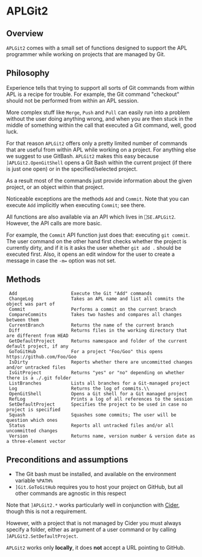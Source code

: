 # APLGit2


## Overview

`APLGit2` comes with a small set of functions designed to support the APL programmer while working on projects that are managed by Git. 

## Philosophy

Experience tells that trying to support all sorts of Git commands from within APL is a recipe for trouble. For example, the Git command "checkout" should not be performed from within an APL session. 

More complex stuff like `Merge`, `Push` and `Pull` can easily run into a problem without the user doing anything wrong, and when you are then stuck in the middle of something within the call that executed a Git command, well, good luck.

For that reason `APLGit2` offers only a pretty limited number of commands that are useful from within APL while working on a project. For anything else we suggest to use GitBash. `APLGit2` makes this easy because `]APLGit2.OpenGitShell` opens a Git Bash within the current project (if there is just one open) or in the specified/selected project.

As a result most of the commands just provide information about the given project, or an object within that project.

Noticeable exceptions are the methods `Add` and `Commit`. Note that you can execute `Add` implicitly when executing `Commit`; see there.

All functions are also available via an API which lives in `⎕SE.APLGit2`. However, the API calls are more basic. 

For example, the  `Commit` API function just does that: executing `git commit`. The user command on the other hand first checks whether the project is currently dirty, and if it is it asks the user whether `git add .` should be executed first. Also, it opens an edit window for the user to create a message in case the `-m=` option was not set.

## Methods

```
 Add                    Execute the Git "Add" commands                                         
 ChangeLog              Takes an APL name and list all commits the object was part of          
 Commit                 Performs a commit on the current branch                                
 CompareCommits         Takes two hashes and compares all changes between them
 CurrentBranch          Returns the name of the current branch            
 Diff                   Returns files in the working directory that are different from HEAD
 GetDefaultProject      Returns namespace and folder of the current default project, if any     
 GoToGitHub             For a project "Foo/Goo" this opens https://github.com/Foo/Goo
 IsDirty                Reports whether there are uncommitted changes and/or untracked files
 IsGitProject           Returns "yes" or "no" depending on whether there is a ./.git folder    
 ListBranches           Lists all branches for a Git-managed project                            
 Log                    Returns the log of commits.\\
 OpenGitShell           Opens a Git shell for a Git managed project                             
 RefLog                 Prints a log of all references to the session
 SetDefaultProject      Specifies the project to be used in case no project is specified   
 Squash                 Squashes some commits; The user will be question which ones
 Status                 Reports all untracked files and/or all uncommitted changes
 Version                Returns name, version number & version date as a three-element vector
```

## Preconditions and assumptions

* The Git bash must be installed, and available on the environment variable `%PATH%`
* `]Git.GoToGitHub` requires you to host your project on GitHub, but all other commands are agnostic in this respect

Note that `]APLGit2.*` works particularly well in conjunction with [Cider](https://github.com/aplteam/Cider), though this is not a requirement. 

However, with a project that is not managed by Cider you must always specify a folder, either as argument of a user command or by calling `]APLGit2.SetDefaultProject`. 

`APLGit2` works only **locally**, it does **not** accept a URL pointing to GitHub.
